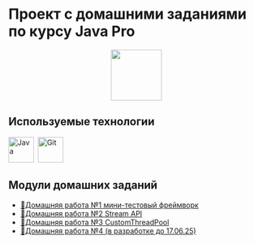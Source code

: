 # Проект с домашними заданиями по курсу Java Pro

<div id="header" align="center">
  <img src="https://media.giphy.com/media/v1.Y2lkPWVjZjA1ZTQ3MDAwMXNldW9saDZlM3gydjYxbjFndWhzNmtyNGtjOHg3cnpxeWkwbCZlcD12MV9zdGlja2Vyc19yZWxhdGVkJmN0PXM/jdPMeyv9rn0hZHh8n9/giphy.gif" width="100" alt=""/>
</div>

## Используемые технологии
<div>
  <img src="./icons/java/java-original-wordmark.svg" title="Java" alt="Java" width="50" height="50"/>&nbsp;
  <img src="./icons/git/git-original-wordmark.svg" title="Git" alt="Git" width="50" height="50"/>
</div>

## Модули домашних заданий

- [💾Домашняя работа №1 мини-тестовый фреймворк](./homework-1)
- [💾Домашняя работа №2 Stream API](./homework-2)
- [💾Домашняя работа №3 CustomThreadPool](./homework-3)
- [🔧Домашняя работа №4 (в разработке до 17.06.25)](./homework-4)